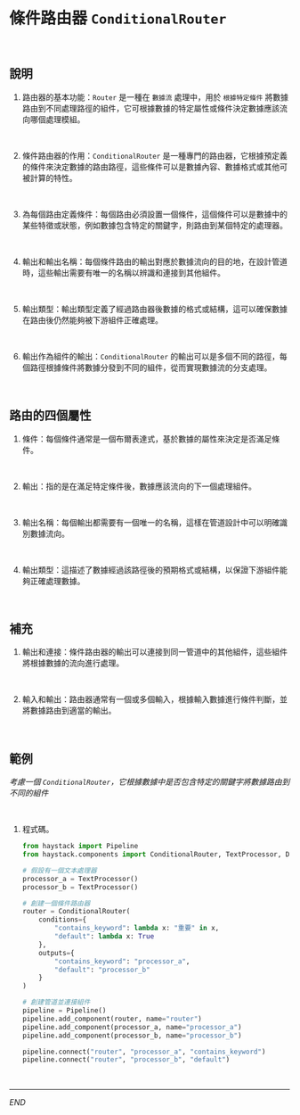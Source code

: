 # 條件路由器 `ConditionalRouter`

<br>

## 說明

1. 路由器的基本功能：`Router` 是一種在 `數據流` 處理中，用於 `根據特定條件` 將數據路由到不同處理路徑的組件，它可根據數據的特定屬性或條件決定數據應該流向哪個處理模組。

<br>

2. 條件路由器的作用：`ConditionalRouter` 是一種專門的路由器，它根據預定義的條件來決定數據的路由路徑，這些條件可以是數據內容、數據格式或其他可被計算的特性。

<br>

3. 為每個路由定義條件：每個路由必須設置一個條件，這個條件可以是數據中的某些特徵或狀態，例如數據包含特定的關鍵字，則路由到某個特定的處理器。

<br>

4. 輸出和輸出名稱：每個條件路由的輸出對應於數據流向的目的地，在設計管道時，這些輸出需要有唯一的名稱以辨識和連接到其他組件。

<br>

5. 輸出類型：輸出類型定義了經過路由器後數據的格式或結構，這可以確保數據在路由後仍然能夠被下游組件正確處理。

<br>

6. 輸出作為組件的輸出：`ConditionalRouter` 的輸出可以是多個不同的路徑，每個路徑根據條件將數據分發到不同的組件，從而實現數據流的分支處理。

<br>

## 路由的四個屬性

1. 條件：每個條件通常是一個布爾表達式，基於數據的屬性來決定是否滿足條件。

<br>

2. 輸出：指的是在滿足特定條件後，數據應該流向的下一個處理組件。

<br>

3. 輸出名稱：每個輸出都需要有一個唯一的名稱，這樣在管道設計中可以明確識別數據流向。

<br>

4. 輸出類型：這描述了數據經過該路徑後的預期格式或結構，以保證下游組件能夠正確處理數據。

<br>

## 補充

1. 輸出和連接：條件路由器的輸出可以連接到同一管道中的其他組件，這些組件將根據數據的流向進行處理。

<br>

2. 輸入和輸出：路由器通常有一個或多個輸入，根據輸入數據進行條件判斷，並將數據路由到適當的輸出。

<br>

## 範例

_考慮一個 `ConditionalRouter`，它根據數據中是否包含特定的關鍵字將數據路由到不同的組件_

<br>

1. 程式碼。

    ```python
    from haystack import Pipeline
    from haystack.components import ConditionalRouter, TextProcessor, DocumentWriter

    # 假設有一個文本處理器
    processor_a = TextProcessor()
    processor_b = TextProcessor()

    # 創建一個條件路由器
    router = ConditionalRouter(
        conditions={
            "contains_keyword": lambda x: "重要" in x,
            "default": lambda x: True
        },
        outputs={
            "contains_keyword": "processor_a",
            "default": "processor_b"
        }
    )

    # 創建管道並連接組件
    pipeline = Pipeline()
    pipeline.add_component(router, name="router")
    pipeline.add_component(processor_a, name="processor_a")
    pipeline.add_component(processor_b, name="processor_b")

    pipeline.connect("router", "processor_a", "contains_keyword")
    pipeline.connect("router", "processor_b", "default")
    ```

<br>

___

_END_